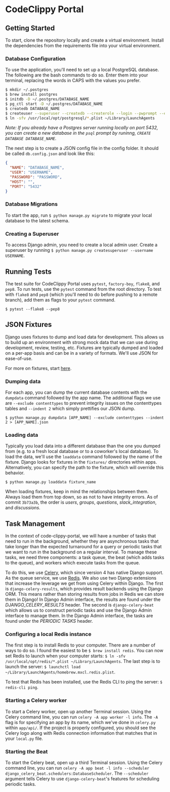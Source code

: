 # CodeClippy Portal

## Getting Started

To start, clone the repository locally and create a virtual environment. Install the dependencies
from the requirements file into your virtual environment.

### Database Configuration

To use the application, you'll need to set up a local PostgreSQL database. The following
are the bash commands to do so. Enter them into your terminal, replacing the words in CAPS
with the values you prefer.

```bash
$ mkdir ~/.postgres
$ brew install postgres
$ initdb -D ~/.postgres/DATABASE_NAME
$ pg_ctl start -D ~/.postgres/DATABASE_NAME
$ createdb DATABASE_NAME
$ createuser --superuser --createdb --createrole --login --pwprompt --encrypted USERNAME
$ ln -sfv /usr/local/opt/postgresql/*.plist ~/Library/LaunchAgents
```

*Note: If you already have a Postgres server running locally on port 5432, you can create a new
database in the `psql` prompt by runinng, `CREATE DATABASE DATABASE_NAME`.*


The next step is to create a JSON config file in the config folder. It should be called `db.config.json`
and look like this:
```JSON
{
  "NAME": "DATABASE_NAME",
  "USER": "USERNAME",
  "PASSWORD": "PASSWORD",
  "HOST": "",
  "PORT": "5432"
}
```

### Database Migrations

To start the app, run `$ python manage.py migrate` to migrate your local database to
the latest schema.

### Creating a Superuser

To access Django admin, you need to create a local admin user. Create a superuser by running
`$ python manage.py createsuperuser --username USERNAME`.

## Running Tests

The test suite for CodeClippy Portal uses `pytest`, `factory-boy`, `flake8`, and `pep8`. To run
tests, use the `pytest` command from the root directory. To test with `flake8` and `pep8` (which
you'll need to do before pushing to a remote branch), add them as flags to your `pytest` command.

`$ pytest --flake8 --pep8` 

## JSON Fixtures

Django uses fixtures to dump and load data for development. This allows us to build up an environment with strong mock
data that we can use during development, review, testing, etc. Fixtures are typically dumped and loaded on a 
per-app basis and can be in a variety of formats. We'll use JSON for ease-of-use.

For more on fixtures, start [here](https://docs.djangoproject.com/en/2.0/howto/initial-data/).

### Dumping data

For each app, you can dump the current database contents with the `dumpdata` command followed by the app name.
The additional flags we use are `--exclude contenttypes` to prevent integrity issues on the contenttypes tables
and `--indent 2` which simply prettifies our JSON dump.

`$ python manage.py dumpdata [APP_NAME] --exclude contenttypes --indent 2 > [APP_NAME].json`

### Loading data

Typically you load data into a different database than the one you dumped from (e.g. to a fresh local database
or to a coworker's local database). To load the data, we'll use the `loaddata` command followed by the name of the
fixture. Django looks for fixtures in the `fixtures/` directories within apps. Alternatively, you can specify
the path to the fixture, which will override this behavior.

`$ python manage.py loaddata fixture_name`

When loading fixtures, keep in mind the relationships between them. Always load them from top down, so as not to have
integrity errors. As of commit `3b73a3b`, the order is *users*, *groups*, *questions*, *slack_integration*, and
*discussions*.

## Task Management

In the context of code-clippy-portal, we will have a number of tasks that need to run in the background, whether
they are asynchronous tasks that take longer than the expected turnaround for a query or periodic tasks
that we want to run in the background on a regular interval. To manage these tasks, we need three components: a task
queue, the beat (which adds tasks to the queue), and workers which execute tasks from the queue.

To do this, we use [Celery](http://docs.celeryproject.org/en/latest/getting-started/introduction.html#get-started),
which since version 4 has native Django support. As the queue service, we use [Redis](https://redis.io/). We also use
two Django extensions that increase the leverage we get from using Celery within Django. The first
is `django-celery-results`, which provides result backends using the Django ORM. This means rather than storing
results from jobs in Redis we can store them in Django! In Django Admin interface, the results are found under the 
*DJANGO_CELERY_RESULTS* header. The second is `django-celery-beat` which allows us to
construct periodic tasks and use the Django Admin interface to manage them. In the Django Admin interface, the
tasks are found under the *PERIODIC TASKS* header. 

### Configuring a local Redis instance

The first step is to install Redis to your computer. There are a number of ways to do so. I found the easiest to be
`$ brew install redis`. You can now set Redis to launch when your computer starts:
`$ ln -sfv /usr/local/opt/redis/*.plist ~/Library/LaunchAgents`. The last step is to launch the server: 
`$ launchctl load ~/Library/LaunchAgents/homebrew.mxcl.redis.plist`.

To test that Redis has been installed, use the Redis CLI to ping the server: `$ redis-cli ping`.

### Starting a Celery worker

To start a Celery worker, open up another Terminal session. Using the Celery command line, you can run
`celery -A app worker -l info`. The `-A` flag is for specifying an app by its name, which we've done in 
`celery.py` within `app/api/`. If the project is properly configured, you should see the Celery logo along
with Redis connection information that matches that in your `local.py` file.

### Starting _the_ Beat

To start the Celery beat, open up a third Terminal session. Using the Celery command line, you can run
`celery -A app beat -l info --scheduler django_celery_beat.schedulers:DatabaseScheduler`. The `--scheduler`
argument tells Celery to use `django-celery-beat`'s features for scheduling periodic tasks.
